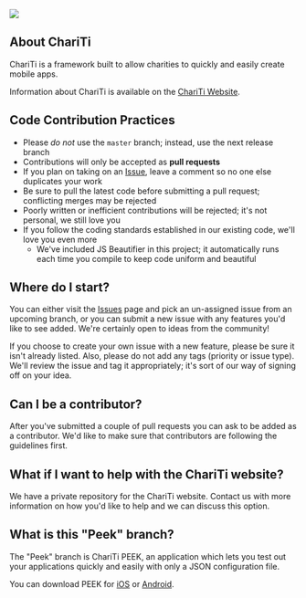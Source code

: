 [![](https://github.com/mcongrove/ChariTi/raw/master/Chariti.png)](http://chariti.mobi/)

About ChariTi
-------------
ChariTi is a framework built to allow charities to quickly and easily create mobile apps.

Information about ChariTi is available on the [ChariTi Website](http://chariti.mobi/).

Code Contribution Practices
---------------------------
* Please _do not_ use the `master` branch; instead, use the next release branch
* Contributions will only be accepted as __pull requests__
* If you plan on taking on an [Issue](https://github.com/mcongrove/ChariTi/issues), leave a comment so no one else duplicates your work
* Be sure to pull the latest code before submitting a pull request; conflicting merges may be rejected
* Poorly written or inefficient contributions will be rejected; it's not personal, we still love you
* If you follow the coding standards established in our existing code, we'll love you even more
	* We've included JS Beautifier in this project; it automatically runs each time you compile to keep code uniform and beautiful

Where do I start?
-----------------
You can either visit the [Issues](http://github.com/mcongrove/ChariTi/issues) page and pick an un-assigned issue from an upcoming branch, or you can submit a new issue with any features you'd like to see added. We're certainly open to ideas from the community!

If you choose to create your own issue with a new feature, please be sure it isn't already listed. Also, please do not add any tags (priority or issue type). We'll review the issue and tag it appropriately; it's sort of our way of signing off on your idea.

Can I be a contributor?
-----------------------
After you've submitted a couple of pull requests you can ask to be added as a contributor. We'd like to make sure that contributors are following the guidelines first.

What if I want to help with the ChariTi website?
------------------------------------------------
We have a private repository for the ChariTi website. Contact us with more information on how you'd like to help and we can discuss this option.

What is this "Peek" branch?
-----------------------------
The "Peek" branch is ChariTi PEEK, an application which lets you test out your applications quickly and easily with only a JSON configuration file.

You can download PEEK for [iOS](https://itunes.apple.com/us/app/chariti-peek/id613335033?mt=8) or [Android](https://play.google.com/store/apps/details?id=com.chariti.peek).
